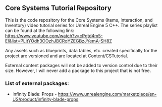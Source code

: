 ## Core Systems Tutorial Repository

This is the code repository for the Core Systems (Items, Interaction, and Inventory) video tutorial series for Unreal Engine 5 C++. The series playlist can be found at the following link:  
https://www.youtube.com/watch?v=cPgtd4m5-EI&list=PLitYOdh3OOzhJBCRqYZEGBzJYemA-SH8Z

Any assets such as blueprints, data tables, etc. created specifically for the project 
are versioned and are located at Content/CSTutorial.

External content packages will not be added to version control due to their size.
However, I will never add a package to this project that is not free.

### List of external packages:
* Infinity Blade: Props - https://www.unrealengine.com/marketplace/en-US/product/infinity-blade-props